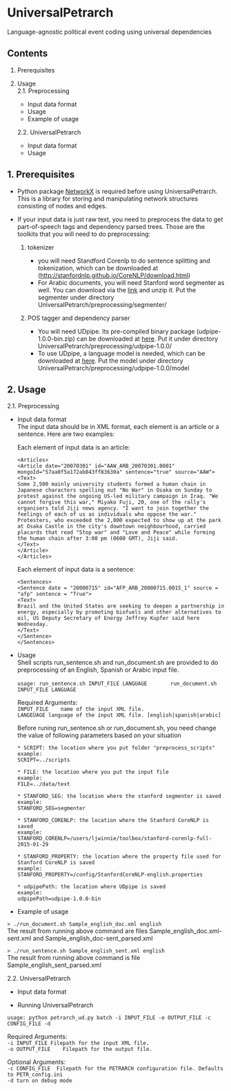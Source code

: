 # UniversalPetrarch
Language-agnostic political event coding using universal dependencies

## Contents


1. Prerequisites

2. Usage  
	2.1. Preprocessing  
	* Input data format  
	* Usage  
	* Example of usage  

	2.2. UniversalPetrarch  
	* Input data format  
	* Usage  


   

## 1. Prerequisites
* Python package [NetworkX](https://networkx.github.io/) is required before using UniversalPetrarch. This is a library for storing and manipulating network structures consisting of nodes and edges. 

* If your input data is just raw text, you need to preprocess the data to get part-of-speech tags and dependency parsed trees. Those are the toolkits that you will need to do preprocessing:
	1. tokenizer
		* you will need Standford Corenlp to do sentence splitting and tokenization, which can be downloaded at (http://stanfordnlp.github.io/CoreNLP/download.html)
		* For Arabic documents, you will need Stanford word segmenter as well. You can download via the [link](http://nlp.stanford.edu/software/segmenter.html#Download) and unzip it. Put the segmenter under directory UniversalPetrarch/preprocessing/segmenter/


	2. POS tagger and dependency parser  
		* You will need UDpipe. Its pre-compiled binary package (udpipe-1.0.0-bin.zip) can be downloaded at [here](https://github.com/ufal/udpipe/releases/tag/v1.0.0). Put it under directory UniversalPetrarch/preprocessing/udpipe-1.0.0/
		* To use UDpipe, a language model is needed, which can be downloaded at [here](https://ufal.mff.cuni.cz/udpipe#download). Put the model under directory UniversalPetrarch/preprocessing/udpipe-1.0.0/model



## 2. Usage
2.1. Preprocessing  
* Input data format  
	The input data should be in XML format, each element is an article or a sentence. Here are two examples:  
    
	Each element of input data is an article:  
    
	``` 
	<Articles>
	<Article date="20070301" id="AAW_ARB_20070301.0001" mongoId="57aa0f5a172ab843ff83630a" sentence="true" source="AAW">
	<Text>
	Some 2,500 mainly university students formed a human chain in Japanese characters spelling out "No War" in Osaka on Sunday to protest against the ongoing US-led military campaign in Iraq. "We cannot forgive this war," Miyako Fuji, 20, one of the rally's organisers told Jiji news agency. "I want to join together the feelings of each of us as individuals who oppose the war." Protesters, who exceeded the 2,000 expected to show up at the park at Osaka Castle in the city's downtown neighbourhood, carried placards that read "Stop war" and "Love and Peace" while forming the human chain after 3:00 pm (0600 GMT), Jiji said.
	</Text>
	</Article>
	</Articles>
	```

	Each element of input data is a sentence:  
    
    ```
    <Sentences>
	<Sentence date = "20000715" id="AFP_ARB_20000715.0015_1" source = "afp" sentence = "True">
	<Text>
	Brazil and the United States are seeking to deepen a partnership in energy, especially by promoting biofuels and other alternatives to oil, US Deputy Secretary of Energy Jeffrey Kupfer said here Wednesday. 
	</Text>
	</Sentence>
	</Sentences>
	```
* Usage  
	Shell scripts run_sentence.sh and run_document.sh are provided to do preprocessing of an English, Spanish or Arabic input file. 

	
	``usage: run_sentence.sh INPUT_FILE LANGUAGE``
	``	     run_document.sh INPUT_FILE LANGUAGE``

	Required Arguments:  
	``INPUT_FILE	name of the input XML file. ``  
	``LANGEUAGE	language of the input XML file. [english|spanish|arabic]``

	Before runing run_sentence.sh or run_document.sh, you need change the value of following parameters based on your situation

	``` 
	* SCRIPT: the location where you put folder "preprocess_scripts"
	example:
	SCRIPT=../scripts

	* FILE: the location where you put the input file 
	example:
	FILE=../data/text

	* STANFORD_SEG: the location where the stanford segmenter is saved
	example:
	STANFORD_SEG=segmenter

	* STANFORD_CORENLP: the location where the Stanford CoreNLP is saved
	example:
	STANFORD_CORENLP=/users/ljwinnie/toolbox/stanford-corenlp-full-2015-01-29

	* STANFORD_PROPERTY: the location where the property file used for Stanford CoreNLP is saved
	example:
	STANFORD_PROPERTY=/config/StanfordCoreNLP-english.properties

	* udpipePath: the location where UDpipe is saved
	example:
	udpipePath=udpipe-1.0.0-bin 
	
	```
* Example of usage

``> ./run_document.sh Sample_english_doc.xml english``  
The result from running above command are files Sample_english_doc.xml-sent.xml and Sample_english_doc-sent_parsed.xml 

``> ./run_sentence.sh Sample_english_sent.xml english``  
The result from running above command is file Sample_english_sent_parsed.xml 


2.2. UniversalPetrarch

* Input data format

* Running UniversalPetrarch  

``usage: python petrarch_ud.py batch -i INPUT_FILE -o OUTPUT_FILE -c CONFIG_FILE -d``

Required Arguments:  
``-i INPUT_FILE	Filepath for the input XML file. ``  
``-o OUTPUT_FILE	Filepath for the output file.``

Optional Arguments:  
``-c CONFIG_FILE  Filepath for the PETRARCH configuration file. Defaults to PETR_config.ini``  
``-d turn on debug mode``

